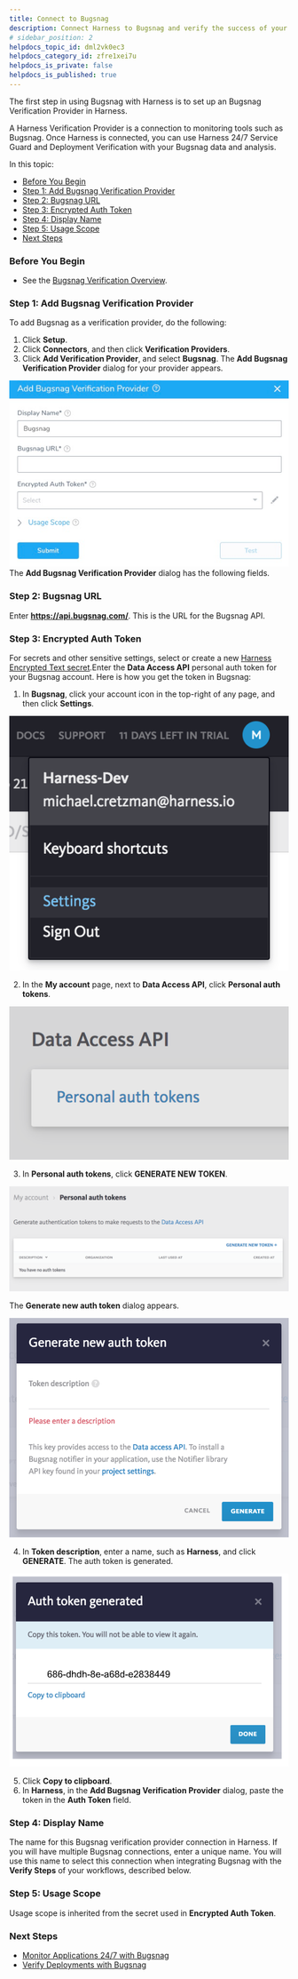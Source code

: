 ```yaml
---
title: Connect to Bugsnag
description: Connect Harness to Bugsnag and verify the success of your deployments and live microservices.
# sidebar_position: 2
helpdocs_topic_id: dml2vk0ec3
helpdocs_category_id: zfre1xei7u
helpdocs_is_private: false
helpdocs_is_published: true
---
```


The first step in using Bugsnag with Harness is to set up an Bugsnag Verification Provider in Harness.

A Harness Verification Provider is a connection to monitoring tools such as Bugsnag. Once Harness is connected, you can use Harness 24/7 Service Guard and Deployment Verification with your Bugsnag data and analysis.

In this topic:

* [Before You Begin](#before_you_begin)
* [Step 1: Add Bugsnag Verification Provider](#step_1_add_bugsnag_verification_provider)
* [Step 2: Bugsnag URL](#step_2_bugsnag_url)
* [Step 3: Encrypted Auth Token](#step_3_encrypted_auth_token)
* [Step 4: Display Name](#step_4_display_name)
* [Step 5: Usage Scope](#step_5_usage_scope)
* [Next Steps](#next_steps)

### Before You Begin

* See the [Bugsnag Verification Overview](../continuous-verification-overview/concepts-cv/bugsnag-verification-overview.md).

### Step 1: Add Bugsnag Verification Provider

To add Bugsnag as a verification provider, do the following:

1. Click **Setup**.
2. Click **Connectors**, and then click **Verification Providers**.
3. Click **Add Verification Provider**, and select **Bugsnag**. The **Add Bugsnag Verification Provider** dialog for your provider appears.

![](./static/1-bugsnag-connection-setup-00.png)The **Add Bugsnag Verification Provider** dialog has the following fields.

### Step 2: Bugsnag URL

Enter **https://api.bugsnag.com/**. This is the URL for the Bugsnag API.

### Step 3: Encrypted Auth Token

For secrets and other sensitive settings, select or create a new [Harness Encrypted Text secret](https://docs.harness.io/article/ygyvp998mu-use-encrypted-text-secrets).Enter the **Data Access API** personal auth token for your Bugsnag account. Here is how you get the token in Bugsnag:

1. In **Bugsnag**, click your account icon in the top-right of any page, and then click **Settings**.

  [![](./static/1-bugsnag-connection-setup-01.png)](./static/1-bugsnag-connection-setup-01.png)

2. In the **My account** page, next to **Data Access API**, click **Personal auth tokens**.

  [![](./static/1-bugsnag-connection-setup-03.png)](./static/1-bugsnag-connection-setup-03.png)

3. In **Personal auth tokens**, click **GENERATE NEW TOKEN**.

  [![](./static/1-bugsnag-connection-setup-05.png)](./static/1-bugsnag-connection-setup-05.png)
  
  The **Generate new auth token** dialog appears.

  [![](./static/1-bugsnag-connection-setup-07.png)](./static/1-bugsnag-connection-setup-07.png)
  
4. In **Token description**, enter a name, such as **Harness**, and click **GENERATE**. The auth token is generated.

  [![](./static/1-bugsnag-connection-setup-09.png)](./static/1-bugsnag-connection-setup-09.png)

5. Click **Copy to clipboard**.
6. In **Harness**, in the **Add Bugsnag Verification Provider** dialog, paste the token in the **Auth Token** field.

### Step 4: Display Name

The name for this Bugsnag verification provider connection in Harness. If you will have multiple Bugsnag connections, enter a unique name. You will use this name to select this connection when integrating Bugsnag with the **Verify Steps** of your workflows, described below.

### Step 5: Usage Scope

Usage scope is inherited from the secret used in **Encrypted Auth Token**.

### Next Steps

* [Monitor Applications 24/7 with Bugsnag](2-24-7-service-guard-for-bugsnag.md)
* [Verify Deployments with Bugsnag](3-verify-deployments-with-bugsnag.md)

